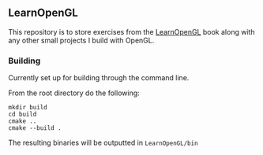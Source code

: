 ## LearnOpenGL
This repository is to store exercises from the [LearnOpenGL](https://learnopengl.com/) book along with any other small projects I build with OpenGL.

### Building
Currently set up for building through the command line.

From the root directory do the following:
```
mkdir build
cd build
cmake ..
cmake --build .
```
The resulting binaries will be outputted in `LearnOpenGL/bin`
